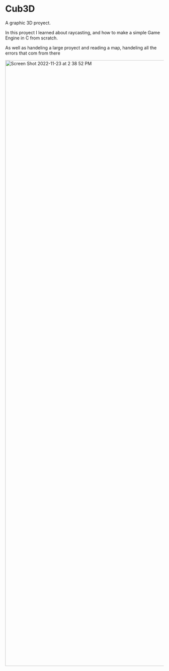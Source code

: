 # Cub3D
A graphic 3D proyect.

In this proyect I learned about raycasting, and how to make a simple Game Engine in C from scratch.

As well as handeling a large proyect and reading a map, handeling all the errors that com from there

<img width="1920" alt="Screen Shot 2022-11-23 at 2 38 52 PM" src="https://user-images.githubusercontent.com/54906074/203562068-3cce32d7-9bca-4670-8f1e-10b63edf554b.png">
